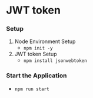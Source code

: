 # JWT token

### Setup
1. Node Environment Setup
    * `npm init -y`
2. JWT token Setup
    * `npm install jsonwebtoken`


### Start the Application
* `npm run start`